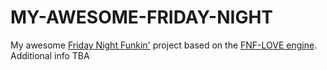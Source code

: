 # MY-AWESOME-FRIDAY-NIGHT
My awesome [Friday Night Funkin'](https://github.com/FunkinCrew/Funkin) project based on the [FNF-LOVE engine](https://github.com/Stilic/FNF-LOVE).
Additional info TBA

